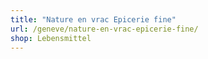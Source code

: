 ```yaml
---
title: "Nature en vrac Epicerie fine"
url: /geneve/nature-en-vrac-epicerie-fine/
shop: Lebensmittel
---
```

